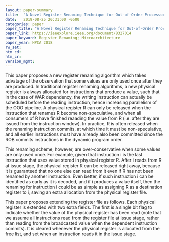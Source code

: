 ```yaml
---
layout: paper-summary
title:  "A Novel Register Renaming Technique for Out-of-Order Processors"
date:   2019-08-25 20:31:00 -0500
categories: paper
paper_title: "A Novel Register Renaming Technique for Out-of-Order Processors"
paper_link: https://ieeexplore.ieee.org/document/8327014
paper_keyword: Register Renaming; Microarchitecture
paper_year: HPCA 2018
rw_set: 
htm_cd: 
htm_cr: 
version_mgmt: 
---
```


This paper proposes a new register renaming algorithm which takes advatage of the observation that some values are only 
used once after they are produced. In traditional register renaming algorithms, a new physical register is always allocated
for instructions that produce a value, such that in the case of WAR dependency, the writing instruction can actually be 
scheduled before the reading instruction, hence increasing parallelism of the OOO pipeline. A physical register R can 
only be released when the instruction that renames R become non-speculative, and when all consumers of R have finished 
reaading the value from R (i.e. after they are issued from the instruction window). In practice, R is often released 
when the renaming instruction commits, at which time it must be non-speculative, and all earlier instructions must have
already also been committed since the ROB commits instructions in the dynamic program order.

This renaming scheme, however, are over-conservative when some values are only used once. For example, given that instruction
i is the last instruction that uses value stored in physical register R. After i reads from R at issue stage, the physical
register R can be released right away, because it is guaranteed that no one else can read from it even if R has not been 
renamed by another instruction. Even better, if such instruction i can be identified as early as it is decoded, and if i
produces a value itself, then the renaming for instruction i could be as simple as assigning R as a destination register 
to i, saving an extra allocation from the physical register file. 

This paper proposes extending the register file as follows. Each physical register is extended with two extra fields.
The first is a single bit flag to indicate whether the value of the physical register has been read (note that we assume
all instructions read from the register file at issue stage, rather than reading from the broadcasted value when the 
dependent instruction commits). It is cleared whenever the physical register is allocated from the free list, and set when
an instruction reads it in the issue stage. 